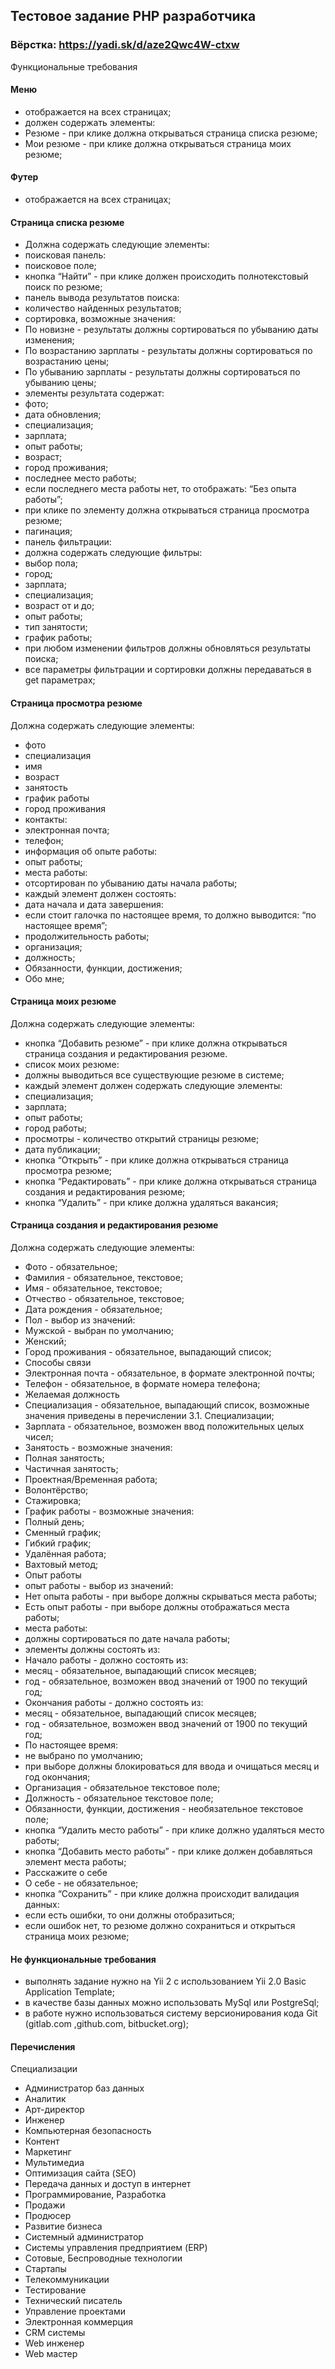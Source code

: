 ## Тестовое задание PHP разработчика
### Вёрстка: https://yadi.sk/d/aze2Qwc4W-ctxw 
Функциональные требования
#### Меню
* отображается на всех страницах;
* должен содержать элементы:
* Резюме - при клике должна открываться страница списка резюме;
* Мои резюме - при клике должна открываться страница моих резюме;
#### Футер
* отображается на всех страницах;
#### Страница списка резюме
* Должна содержать следующие элементы:
* поисковая панель:
* поисковое поле;
* кнопка “Найти” - при клике должен происходить полнотекстовый поиск по резюме;
* панель вывода результатов поиска:
* количество найденных результатов;
* сортировка, возможные значения:
* По новизне - результаты должны сортироваться по убыванию даты изменения;
* По возрастанию зарплаты - результаты должны сортироваться по возрастанию цены;
* По убыванию зарплаты - результаты должны сортироваться по убыванию цены;
* элементы результата содержат:
* фото;
* дата обновления;
* специализация;
* зарплата;
* опыт работы;
* возраст;
* город проживания;
* последнее место работы;
* если последнего места работы нет, то отображать: “Без опыта работы”;
* при клике по элементу должна открываться страница просмотра резюме;
* пагинация;
* панель фильтрации:
* должна содержать следующие фильтры:
* выбор пола;
* город;
* зарплата;
* специализация;
* возраст от и до;
* опыт работы;
* тип занятости;
* график работы;
* при любом изменении фильтров должны обновляться результаты поиска;
* все параметры фильтрации и сортировки должны передаваться в get параметрах;
#### Страница просмотра резюме
Должна содержать следующие элементы:
* фото
* специализация
* имя
* возраст
* занятость
* график работы
* город проживания
* контакты:
* электронная почта;
* телефон;
* информация об опыте работы:
* опыт работы;
* места работы:
* отсортирован по убыванию даты начала работы;
* каждый элемент должен состоять:
* дата начала и дата завершения:
* если стоит галочка по настоящее время, то должно выводится: “по настоящее время”;
* продолжительность работы;
* организация;
* должность;
* Обязанности, функции, достижения;
* Обо мне;
#### Страница моих резюме
Должна содержать следующие элементы:
* кнопка “Добавить резюме” - при клике должна открываться страница создания и редактирования резюме.
* список моих резюме:
* должны выводиться все существующие резюме в системе;
* каждый элемент должен содержать следующие элементы:
* специализация;
* зарплата;
* опыт работы;
* город работы;
* просмотры - количество открытий страницы резюме;
* дата публикации;
* кнопка “Открыть” - при клике должна открываться страница просмотра резюме;
* кнопка “Редактировать” - при клике должна открываться страница создания и редактирования резюме;
* кнопка “Удалить” - при клике должна удаляться вакансия;
#### Страница создания и редактирования резюме
Должна содержать следующие элементы:
* Фото - обязательное;
* Фамилия - обязательное, текстовое;
* Имя - обязательное, текстовое;
* Отчество - обязательное, текстовое;
* Дата рождения - обязательное;
* Пол - выбор из значений:
* Мужской - выбран по умолчанию;
* Женский;
* Город проживания - обязательное, выпадающий список;
* Способы связи
* Электронная почта - обязательное, в формате электронной почты;
* Телефон - обязательное, в формате номера телефона;
* Желаемая должность
* Специализация - обязательное, выпадающий список, возможные значения приведены в перечислении 3.1. Специализации;
* Зарплата - обязательное, возможен ввод положительных целых чисел;
* Занятость - возможные значения:
* Полная занятость;
* Частичная занятость;
* Проектная/Временная работа;
* Волонтёрство;
* Стажировка;
* График работы - возможные значения:
* Полный день;
* Сменный график;
* Гибкий график;
* Удалённая работа;
* Вахтовый метод;
* Опыт работы
* опыт работы - выбор из значений:
* Нет опыта работы - при выборе должны скрываться места работы;
* Есть опыт работы - при выборе должны отображаться места работы;
* места работы:
* должны сортироваться по дате начала работы;
* элементы должны состоять из:
* Начало работы - должно состоять из:
* месяц - обязательное, выпадающий список месяцев;
* год - обязательное, возможен ввод значений от 1900 по текущий год;
* Окончания работы - должно состоять из:
* месяц - обязательное, выпадающий список месяцев;
* год - обязательное, возможен ввод значений от 1900 по текущий год;
* По настоящее время:
* не выбрано по умолчанию;
* при выборе должны блокироваться для ввода и очищаться месяц и год окончания;
* Организация - обязательное текстовое поле;
* Должность - обязательное текстовое поле;
* Обязанности, функции, достижения - необязательное текстовое поле;
* кнопка “Удалить место работы” - при клике должно удаляться место работы;
* кнопка “Добавить место работы” - при клике должен добавляться элемент места работы;
* Расскажите о себе
* О себе - не обязательное;
* кнопка “Сохранить” - при клике должна происходит валидация данных:
* если есть ошибки, то они должны отобразиться;
* если ошибок нет, то резюме должно сохраниться и открыться страница моих резюме;
#### Не функциональные требования
* выполнять задание нужно на Yii 2 с использованием Yii 2.0 Basic Application Template;
* в качестве базы данных можно использовать MySql или PostgreSql;
* в работе нужно использоваться систему версионирования кода Git (gitlab.com ,github.com, bitbucket.org);
#### Перечисления
Специализации
* Администратор баз данных
* Аналитик
* Арт-директор
* Инженер
* Компьютерная безопасность
* Контент
* Маркетинг
* Мультимедиа
* Оптимизация сайта (SEO)
* Передача данных и доступ в интернет
* Программирование, Разработка
* Продажи
* Продюсер
* Развитие бизнеса
* Системный администратор
* Системы управления предприятием (ERP)
* Сотовые, Беспроводные технологии
* Стартапы
* Телекоммуникации
* Тестирование
* Технический писатель
* Управление проектами
* Электронная коммерция
* CRM системы
* Web инженер
* Web мастер

